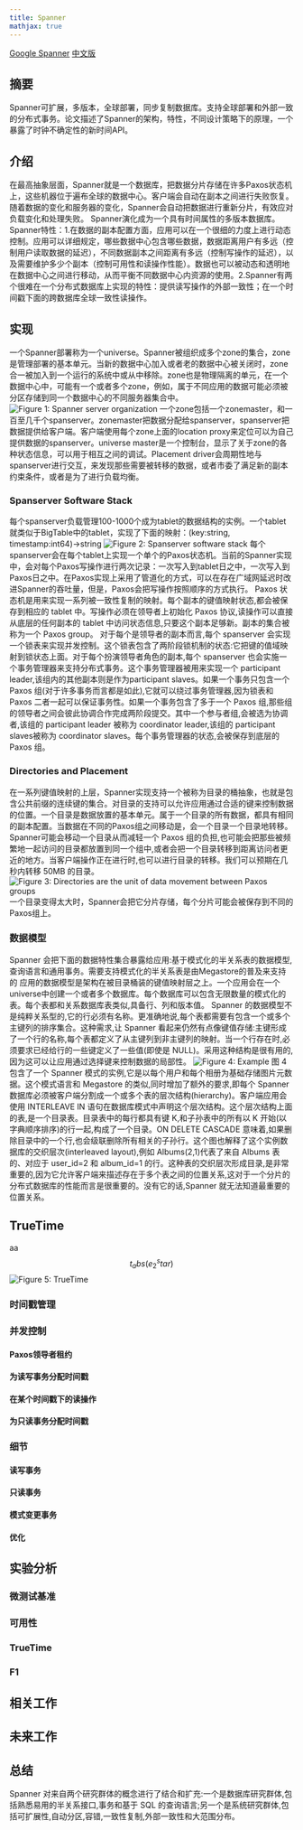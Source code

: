 ```yaml
---
title: Spanner
mathjax: true
---
```


[Google Spanner](http://gitlab.turbolinux.com.cn/shuail/newsql-study/blob/master/paper/Spanner-%20Google%E2%80%99s%20Globally-Distributed%20Database.pdf)
[中文版](http://gitlab.turbolinux.com.cn/shuail/newsql-study/blob/master/paper/Google%20Spanner%E4%B8%AD%E6%96%87%E7%89%88.pdf)

## 摘要

  Spanner可扩展，多版本，全球部署，同步复制数据库。支持全球部署和外部一致的分布式事务。论文描述了Spanner的架构，特性，不同设计策略下的原理，一个暴露了时钟不确定性的新时间API。

## 介绍

  在最高抽象层面，Spanner就是一个数据库，把数据分片存储在许多Paxos状态机上，这些机器位于遍布全球的数据中心。客户端会自动在副本之间进行失败恢复。随着数据的变化和服务器的变化，Spanner会自动把数据进行重新分片，有效应对负载变化和处理失败。
  Spanner演化成为一个具有时间属性的多版本数据库。Spanner特性：1.在数据的副本配置方面，应用可以在一个很细的力度上进行动态控制。应用可以详细规定，哪些数据中心包含哪些数据，数据距离用户有多远（控制用户读取数据的延迟），不同数据副本之间距离有多远（控制写操作的延迟），以及需要维护多少个副本（控制可用性和读操作性能）。数据也可以被动态和透明地在数据中心之间进行移动，从而平衡不同数据中心内资源的使用。2.Spanner有两个很难在一个分布式数据库上实现的特性：提供读写操作的外部一致性；在一个时间戳下面的跨数据库全球一致性读操作。

## 实现

  一个Spanner部署称为一个universe。Spanner被组织成多个zone的集合，zone是管理部署的基本单元。当新的数据中心加入或者老的数据中心被关闭时，zone合一被加入到一个运行的系统中或从中移除。zone也是物理隔离的单元，在一个数据中心中，可能有一个或者多个zone，例如，属于不同应用的数据可能必须被分区存储到同一个数据中心的不同服务器集合中。
![Figure 1: Spanner server organization](Spanner/org.png)
  一个zone包括一个zonemaster，和一百至几千个spanserver。zonemaster把数据分配给spanserver，spanserver把数据提供给客户端。客户端使用每个zone上面的location proxy来定位可以为自己提供数据的spanserver。universe master是一个控制台，显示了关于zone的各种状态信息，可以用于相互之间的调试。Placement driver会周期性地与spanserver进行交互，来发现那些需要被转移的数据，或者市委了满足新的副本约束条件，或者是为了进行负载均衡。

### Spanserver Software Stack

  每个spanserver负载管理100-1000个成为tablet的数据结构的实例。一个tablet就类似于BigTable中的tablet，实现了下面的映射：(key:string, timestamp:int64)->string
![Figure 2: Spanserver software stack](Spanner/sss.png)
  每个spanserver会在每个tablet上实现一个单个的Paxos状态机。当前的Spanner实现中，会对每个Paxos写操作进行两次记录：一次写入到tablet日之中，一次写入到Paxos日之中。在Paxos实现上采用了管道化的方式，可以在存在广域网延迟时改进Spanner的吞吐量，但是，Paxos会把写操作按照顺序的方式执行。
  Paxos 状态机是用来实现一系列被一致性复制的映射。每个副本的键值映射状态,都会被保存到相应的 tablet 中。写操作必须在领导者上初始化 Paxos 协议,读操作可以直接从底层的任何副本的 tablet 中访问状态信息,只要这个副本足够新。副本的集合被称为一个 Paxos group。
  对于每个是领导者的副本而言,每个 spanserver 会实现一个锁表来实现并发控制。这个锁表包含了两阶段锁机制的状态:它把键的值域映射到锁状态上面。对于每个扮演领导者角色的副本,每个 spanserver 也会实施一个事务管理器来支持分布式事务。这个事务管理器被用来实现一个 participant leader,该组内的其他副本则是作为participant slaves。如果一个事务只包含一个 Paxos 组(对于许多事务而言都是如此),它就可以绕过事务管理器,因为锁表和 Paxos 二者一起可以保证事务性。如果一个事务包含了多于一个 Paxos 组,那些组的领导者之间会彼此协调合作完成两阶段提交。其中一个参与者组,会被选为协调者,该组的 participant leader 被称为 coordinator leader,该组的 participant slaves被称为 coordinator slaves。每个事务管理器的状态,会被保存到底层的 Paxos 组。

### Directories and Placement

  在一系列键值映射的上层，Spanner实现支持一个被称为目录的桶抽象，也就是包含公共前缀的连续键的集合。对目录的支持可以允许应用通过合适的键来控制数据的位置。一个目录是数据放置的基本单元。属于一个目录的所有数据，都具有相同的副本配置。当数据在不同的Paxos组之间移动是，会一个目录一个目录地转移。Spanner可能会移动一个目录从而减轻一个 Paxos 组的负担,也可能会把那些被频繁地一起访问的目录都放置到同一个组中,或者会把一个目录转移到距离访问者更近的地方。当客户端操作正在进行时,也可以进行目录的转移。我们可以预期在几秒内转移 50MB 的目录。
![Figure 3: Directories are the unit of data movement between Paxos groups](Spanner/dir.png)
  一个目录变得太大时，Spanner会把它分片存储，每个分片可能会被保存到不同的Paxos组上。

### 数据模型

  Spanner 会把下面的数据特性集合暴露给应用:基于模式化的半关系表的数据模型,查询语言和通用事务。需要支持模式化的半关系表是由Megastore的普及来支持的
  应用的数据模型是架构在被目录桶装的键值映射层之上。一个应用会在一个universe中创建一个或者多个数据库。每个数据库可以包含无限数量的模式化的表。每个表都和关系数据库表类似,具备行、列和版本值。
  Spanner 的数据模型不是纯粹关系型的,它的行必须有名称。更准确地说,每个表都需要有包含一个或多个主键列的排序集合。这种需求,让 Spanner 看起来仍然有点像键值存储:主键形成了一个行的名称,每个表都定义了从主键列到非主键列的映射。当一个行存在时,必须要求已经给行的一些键定义了一些值(即使是 NULL)。采用这种结构是很有用的,因为这可以让应用通过选择键来控制数据的局部性。
![Figure 4: Example](Spanner/data.png)
  图 4 包含了一个 Spanner 模式的实例,它是以每个用户和每个相册为基础存储图片元数据。这个模式语言和 Megastore 的类似,同时增加了额外的要求,即每个 Spanner 数据库必须被客户端分割成一个或多个表的层次结构(hierarchy)。客户端应用会使用 INTERLEAVE IN 语句在数据库模式中声明这个层次结构。这个层次结构上面的表,是一个目录表。目录表中的每行都具有键 K,和子孙表中的所有以 K 开始(以字典顺序排序)的行一起,构成了一个目录。ON DELETE CASCADE 意味着,如果删除目录中的一个行,也会级联删除所有相关的子孙行。这个图也解释了这个实例数据库的交织层次(interleaved layout),例如 Albums(2,1)代表了来自 Albums 表的、对应于 user_id=2 和 album_id=1 的行。这种表的交织层次形成目录,是非常重要的,因为它允许客户端来描述存在于多个表之间的位置关系,这对于一个分片的分布式数据库的性能而言是很重要的。没有它的话,Spanner 就无法知道最重要的位置关系。

## TrueTime

aa $$ t_abs(e_2^star) $$
![Figure 5: TrueTime](Spanner/time.png)

### 时间戳管理

### 并发控制

#### Paxos领导者租约

#### 为读写事务分配时间戳

#### 在某个时间戳下的读操作

#### 为只读事务分配时间戳

### 细节

#### 读写事务

#### 只读事务

#### 模式变更事务

#### 优化

## 实验分析

### 微测试基准

### 可用性

### TrueTime

### F1

## 相关工作

## 未来工作

## 总结

  Spanner 对来自两个研究群体的概念进行了结合和扩充:一个是数据库研究群体,包括熟悉易用的半关系接口,事务和基于 SQL 的查询语言;另一个是系统研究群体,包括可扩展性,自动分区,容错,一致性复制,外部一致性和大范围分布。
